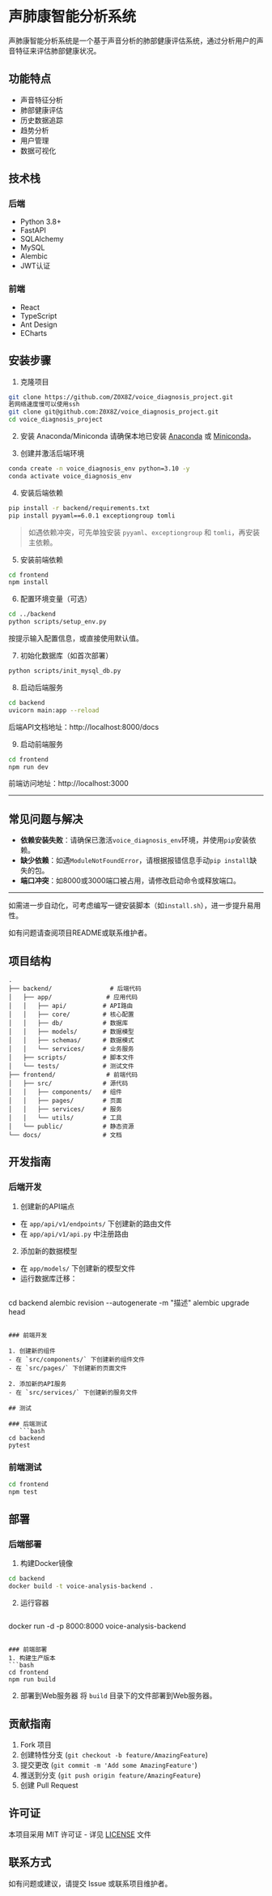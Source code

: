 # 声肺康智能分析系统

声肺康智能分析系统是一个基于声音分析的肺部健康评估系统，通过分析用户的声音特征来评估肺部健康状况。

## 功能特点

- 声音特征分析
- 肺部健康评估
- 历史数据追踪
- 趋势分析
- 用户管理
- 数据可视化

## 技术栈

### 后端
- Python 3.8+
- FastAPI
- SQLAlchemy
- MySQL
- Alembic
- JWT认证

### 前端
- React
- TypeScript
- Ant Design
- ECharts

## 安装步骤

1. 克隆项目
```bash
git clone https://github.com/Z0X8Z/voice_diagnosis_project.git
若网络速度慢可以使用ssh
git clone git@github.com:Z0X8Z/voice_diagnosis_project.git
cd voice_diagnosis_project
```

2. 安装 Anaconda/Miniconda
请确保本地已安装 [Anaconda](https://www.anaconda.com/products/distribution) 或 [Miniconda](https://docs.conda.io/en/latest/miniconda.html)。

3. 创建并激活后端环境
```bash
conda create -n voice_diagnosis_env python=3.10 -y
conda activate voice_diagnosis_env
```

4. 安装后端依赖
```bash
pip install -r backend/requirements.txt
pip install pyyaml==6.0.1 exceptiongroup tomli
```
> 如遇依赖冲突，可先单独安装 `pyyaml`、`exceptiongroup` 和 `tomli`，再安装主依赖。

5. 安装前端依赖
```bash
cd frontend
npm install
```

6. 配置环境变量（可选）
```bash
cd ../backend
python scripts/setup_env.py
```
按提示输入配置信息，或直接使用默认值。

7. 初始化数据库（如首次部署）
```bash
python scripts/init_mysql_db.py
```

8. 启动后端服务
```bash
cd backend
uvicorn main:app --reload
```
后端API文档地址：http://localhost:8000/docs

9. 启动前端服务
```bash
cd frontend
npm run dev
```
前端访问地址：http://localhost:3000

---

## 常见问题与解决

- **依赖安装失败**：请确保已激活`voice_diagnosis_env`环境，并使用`pip`安装依赖。
- **缺少依赖**：如遇`ModuleNotFoundError`，请根据报错信息手动`pip install`缺失的包。
- **端口冲突**：如8000或3000端口被占用，请修改启动命令或释放端口。

---

如需进一步自动化，可考虑编写一键安装脚本（如`install.sh`），进一步提升易用性。

如有问题请查阅项目README或联系维护者。

## 项目结构

```
.
├── backend/                # 后端代码
│   ├── app/               # 应用代码
│   │   ├── api/          # API路由
│   │   ├── core/         # 核心配置
│   │   ├── db/           # 数据库
│   │   ├── models/       # 数据模型
│   │   ├── schemas/      # 数据模式
│   │   └── services/     # 业务服务
│   ├── scripts/          # 脚本文件
│   └── tests/            # 测试文件
├── frontend/              # 前端代码
│   ├── src/              # 源代码
│   │   ├── components/   # 组件
│   │   ├── pages/        # 页面
│   │   ├── services/     # 服务
│   │   └── utils/        # 工具
│   └── public/           # 静态资源
└── docs/                 # 文档
```

## 开发指南

### 后端开发

1. 创建新的API端点
- 在 `app/api/v1/endpoints/` 下创建新的路由文件
- 在 `app/api/v1/api.py` 中注册路由

2. 添加新的数据模型
- 在 `app/models/` 下创建新的模型文件
- 运行数据库迁移：
   ```bash
cd backend
alembic revision --autogenerate -m "描述"
alembic upgrade head
```

### 前端开发

1. 创建新的组件
- 在 `src/components/` 下创建新的组件文件
- 在 `src/pages/` 下创建新的页面文件

2. 添加新的API服务
- 在 `src/services/` 下创建新的服务文件

## 测试

### 后端测试
   ```bash
cd backend
pytest
```

### 前端测试
```bash
cd frontend
npm test
```

## 部署

### 后端部署
1. 构建Docker镜像
```bash
cd backend
docker build -t voice-analysis-backend .
   ```

2. 运行容器
   ```bash
docker run -d -p 8000:8000 voice-analysis-backend
   ```

### 前端部署
1. 构建生产版本
   ```bash
cd frontend
npm run build
```

2. 部署到Web服务器
将 `build` 目录下的文件部署到Web服务器。

## 贡献指南

1. Fork 项目
2. 创建特性分支 (`git checkout -b feature/AmazingFeature`)
3. 提交更改 (`git commit -m 'Add some AmazingFeature'`)
4. 推送到分支 (`git push origin feature/AmazingFeature`)
5. 创建 Pull Request

## 许可证

本项目采用 MIT 许可证 - 详见 [LICENSE](LICENSE) 文件

## 联系方式

如有问题或建议，请提交 Issue 或联系项目维护者。

